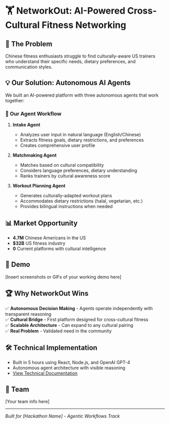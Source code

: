 
# 🏋️ NetworkOut: AI-Powered Cross-Cultural Fitness Networking

## 🎯 The Problem
Chinese fitness enthusiasts struggle to find culturally-aware US trainers who understand their specific needs, dietary preferences, and communication styles.

## 💡 Our Solution: Autonomous AI Agents
We built an AI-powered platform with three autonomous agents that work together:

### 🤖 Our Agent Workflow
1. **Intake Agent** 
   - Analyzes user input in natural language (English/Chinese)
   - Extracts fitness goals, dietary restrictions, and preferences
   - Creates comprehensive user profile

2. **Matchmaking Agent**
   - Matches based on cultural compatibility
   - Considers language preferences, dietary understanding
   - Ranks trainers by cultural awareness score

3. **Workout Planning Agent**
   - Generates culturally-adapted workout plans
   - Accommodates dietary restrictions (halal, vegetarian, etc.)
   - Provides bilingual instructions when needed

## 📊 Market Opportunity
- **4.7M** Chinese Americans in the US
- **$32B** US fitness industry
- **0** Current platforms with cultural intelligence

## 🚀 Demo
[Insert screenshots or GIFs of your working demo here]

## 🏆 Why NetworkOut Wins
✅ **Autonomous Decision Making** - Agents operate independently with transparent reasoning  
✅ **Cultural Bridge** - First platform designed for cross-cultural fitness  
✅ **Scalable Architecture** - Can expand to any cultural pairing  
✅ **Real Problem** - Validated need in the community  

## 🛠️ Technical Implementation
- Built in 5 hours using React, Node.js, and OpenAI GPT-4
- Autonomous agent architecture with visible reasoning
- [View Technical Documentation](public/TECHNICAL_README.md)

## 👥 Team
[Your team info here]

---
*Built for [Hackathon Name] - Agentic Workflows Track*
